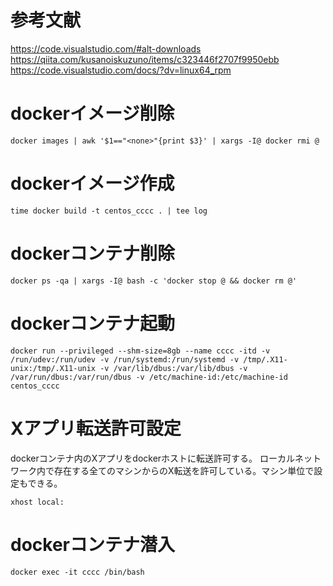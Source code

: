 # 参考文献
https://code.visualstudio.com/#alt-downloads
https://qiita.com/kusanoiskuzuno/items/c323446f2707f9950ebb
https://code.visualstudio.com/docs/?dv=linux64_rpm

# dockerイメージ削除
```
docker images | awk '$1=="<none>"{print $3}' | xargs -I@ docker rmi @
```

# dockerイメージ作成
```
time docker build -t centos_cccc . | tee log
```

# dockerコンテナ削除
```
docker ps -qa | xargs -I@ bash -c 'docker stop @ && docker rm @'
```

# dockerコンテナ起動
```
docker run --privileged --shm-size=8gb --name cccc -itd -v /run/udev:/run/udev -v /run/systemd:/run/systemd -v /tmp/.X11-unix:/tmp/.X11-unix -v /var/lib/dbus:/var/lib/dbus -v /var/run/dbus:/var/run/dbus -v /etc/machine-id:/etc/machine-id centos_cccc
```

# Xアプリ転送許可設定
dockerコンテナ内のXアプリをdockerホストに転送許可する。 ローカルネットワーク内で存在する全てのマシンからのX転送を許可している。マシン単位で設定もできる。
```
xhost local:
```

# dockerコンテナ潜入
```
docker exec -it cccc /bin/bash
```
